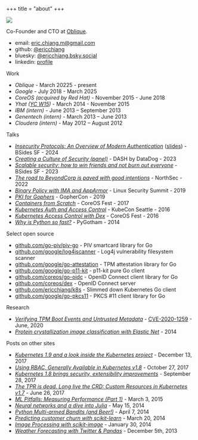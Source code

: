 +++
title = "about"
+++

![](../imgs/me.jpg)

Co-Founder and CTO at [Oblique](https://oblique.security/).

- email: [eric.chiang.m@gmail.com](mailto:eric.chiang.m@gmail.com)
- github: [@ericchiang](https://github.com/ericchiang)
- bluesky: [@ericchiang.bsky.social](https://bsky.app/profile/ericchiang.bsky.social)  
- linkedin: [profile](https://www.linkedin.com/in/eric-chiang-1047831bb/)

Work

- _Oblique_ - March 20225 - present
- _Google_ - July 2018 - March 2025
- _CoreOS (acquired by Red Hat)_ - November 2015 - June 2018
- _Yhat ([YC W15](https://www.ycombinator.com/companies/yhat))_ - March 2014 - November 2015
- _IBM (intern)_ - June 2013 – September 2013
- _Genentech (intern)_ - March 2013 – June 2013
- _Cloudera (intern)_ - May 2012 – August 2012

Talks

- [_Insecurity Protocols: An Overview of Modern Authentication_](https://youtu.be/yX8hyMmoVMo?si=1IjaWURYu0nkL6xV) ([slides](https://docs.google.com/presentation/d/1UfVjUhZiCIXX_3uxikG8W342jBo6JWrqnILSiUvHXvU/edit?usp=sharing)) - BSides SF - 2024
- [_Creating a Culture of Security (panel)_](https://youtu.be/fINZQs61s0g?si=3K4dU7GFoC_Xckz4) - DASH by DataDog - 2023
- [_Scalable security: how to win friends and not burn out everyone_](https://youtu.be/c3B-ig_1nbk?si=77LeE81IyZXaEkc0) - BSides SF - 2023
- [_The road to BeyondCorp is paved with good intentions_](https://youtu.be/UWpTFiRf4Uw?si=z5rqAfTpNdSX4zno) - NorthSec - 2022
- [_Binary Policy with IMA and AppArmor_](https://youtu.be/Qqp_pb8qKFY?si=PMktAyzmgVS6qV6F) - Linux Security Summit - 2019
- [_PKI for Gophers_](https://youtu.be/VwPQKS9Njv0?si=gvMHJCdvyzXRFRHC) - GopherCon - 2019 
- [_Containers from Scratch_](https://youtu.be/wyqoi52k5jM?si=PKOuA7cS8-f6wMG6) - CoreOS Fest - 2017 
- [_Kubernetes Auth and Access Control_](https://youtu.be/WvnXemaYQ50?si=Xg6UL6A1H4iu1IWa) - KubeCon Seattle - 2016
- [_Kubernetes Access Control with Dex_](https://youtu.be/i75ysFcvCkk?si=wfCOXc5Cih27q1tc) - CoreOS Fest - 2016 
- [_Why is Python so fast?_](https://youtu.be/8hHOxfXcWsg?si=4rBVdaDtur5Wze9k) - PyGotham - 2014

Select open source

- [github.com/go-piv/piv-go](https://github.com/go-piv/piv-go) - PIV smartcard library for Go
- [github.com/google/log4jscanner](https://github.com/google/log4jscanner) - Log4j vulnerability filesystem scanner
- [github.com/google/go-attestation](https://github.com/google/go-attestation) - TPM attestation library for Go
- [github.com/google/go-p11-kit](https://github.com/google/go-p11-kit/) - p11-kit pure Go client
- [github.com/coreos/go-oidc](https://github.com/coreos/go-oidc) - OpenID Connect client library for Go
- [github.com/coreos/dex](https://github.com/coreos/dex) - OpenID Connect server
- [github.com/ericchiang/k8s](https://github.com/ericchiang/k8s) - Slimmed down Kubernetes Go client
- [github.com/google/go-pkcs11](https://github.com/google/go-pkcs11) - PKCS #11 client library for Go

Research

- [_Verifying TPM Boot Events and Untrusted Metadata_](https://github.com/google/go-attestation/blob/master/docs/event-log-disclosure.md) - [CVE-2020-1259](https://msrc.microsoft.com/update-guide/en-US/advisory/CVE-2020-1259) - June, 2020
- [_Protein crystallization image classification with Elastic Net_](https://bidal.sfsu.edu/~kazokada/research/okada_spiemi14_proteincrystal.pdf) - 2014

Posts on other sites

- [_Kubernetes 1.9 and a look inside the Kubernetes project_](https://web.archive.org/web/20190113035754/https://coreos.com/blog/kubernetes-19-and-a-look-inside-the-project) - December 13, 2017
- [_Using RBAC, Generally Available in Kubernetes v1.8_](http://blog.kubernetes.io/2017/10/using-rbac-generally-available-18.html) - October 27, 2017
- [_Kubernetes 1.8 brings security, extensibility improvements_](https://web.archive.org/web/20190113042438/https://coreos.com/blog/kubernetes-1.8-announcement) - September 28, 2017
- [_The TPR is dead. Long live the CRD: Custom Resources in Kubernetes v1.7_](https://web.archive.org/web/20170630163527/https://coreos.com/blog/custom-resource-kubernetes-v17) - June 26, 2017
- [_ML Pitfalls: Measuring Performance (Part 1)_](https://web.archive.org/web/20160608022446/http://blog.yhat.com/posts/measuring-model-performance-1.html) - March 3, 2015
- [_Neural networks and a dive into Julia_](https://web.archive.org/web/20160208201137/http://blog.yhat.com/posts/julia-neural-networks.html) - May 15, 2014
- [_Python Multi-armed Bandits (and Beer!)_](https://web.archive.org/web/20140815070806/http://blog.yhathq.com/posts/the-beer-bandit.html) - April 7, 2014
- [_Predicting customer churn with scikit-learn_](https://web.archive.org/web/20140726051144/http://blog.yhathq.com/posts/predicting-customer-churn-with-sklearn.html) - March 20, 2014
- [_Image Processing with scikit-image_](https://web.archive.org/web/20140708090651/http://blog.yhathq.com/posts/image-processing-with-scikit-image.html) - January 30, 2014
- [_Weather Forecasting with Twitter & Pandas_](https://web.archive.org/web/20140805120155/http://blog.yhathq.com/posts/predict-weather-with-kaggle-twitter-emoticons-pandas.html) - December 5th, 2013

